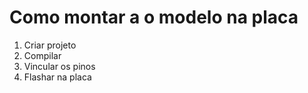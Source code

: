 # Como montar a o modelo na placa
  1. Criar projeto
  2. Compilar
  3. Vincular os pinos
  4. Flashar na placa
